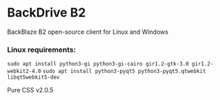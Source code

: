# BackDrive B2
BackBlaze B2 open-source client for Linux and Windows

### Linux requirements:
```sudo apt install python3-gi python3-gi-cairo gir1.2-gtk-3.0 gir1.2-webkit2-4.0```
```sudo apt install python3-pyqt5 python3-pyqt5.qtwebkit libqt5webkit5-dev ```


Pure CSS v2.0.5